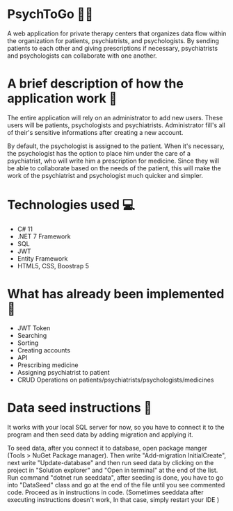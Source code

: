 # PsychToGo 👨‍⚕️
A web application for private therapy centers that organizes data flow within the organization for patients, psychiatrists, and psychologists. By sending patients to each other and giving prescriptions if necessary, psychiatrists and psychologists can collaborate with one another. 

# A brief description of how the application work 📑

The entire application will rely on an administrator to add new users. These users will be patients, psychologists and psychiatrists. Administrator fill's all of their's sensitive informations after creating a new account.

By default, the psychologist is assigned to the patient. When it's necessary, the psychologist has the option to place him under the care of a psychiatrist, who will write him a prescription for medicine. Since they will be able to collaborate based on the needs of the patient, this will make the work of the psychiatrist and psychologist much quicker and simpler.

# Technologies used 💻
+ C# 11
+ .NET 7 Framework
+ SQL 
+ JWT 
+ Entity Framework
+ HTML5, CSS, Boostrap 5

# What has already been implemented 🔽
+ JWT Token
+ Searching 
+ Sorting
+ Creating accounts
+ API
+ Prescribing medicine
+ Assigning psychiatrist to patient
+ CRUD Operations on patients/psychiatrists/psychologists/medicines

# Data seed instructions 🌱
It works with your local SQL server for now, so you have to connect it to the program and then seed data by adding migration and applying it.

To seed data, after you connect it to database, open package manger (Tools > NuGet Package manager). Then write "Add-migration InitialCreate", next write "Update-database" and then run seed data by clicking on the project in "Solution explorer" and "Open in terminal" at the end of the list. Run command "dotnet run seeddata", after seeding is done, you have to go into "DataSeed" class and go at the end of the file until you see commented code. Proceed as in instructions in code.
(Sometimes seeddata after executing instructions doesn't work, In that case, simply restart your IDE )
